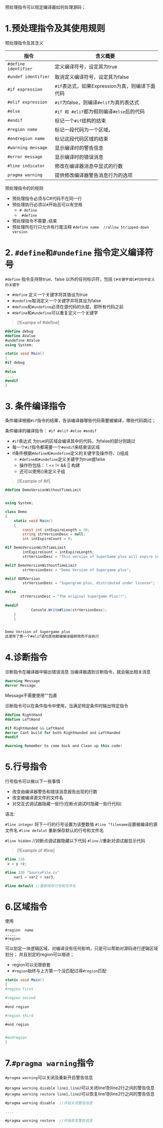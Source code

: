 
预处理指令可以规定编译器如何处理源码；

# 1.预处理指令及其使用规则


预处理指令及其含义

| 指令                   | 含义概要                            |
| -------------------- | ------------------------------- |
| `#define identifier` | 定义编译符号，设定其为true                 |
| `#undef identifier`  | 取消定义编译符号，设定其为false              |
| `#if expression`     | `#if`表达式，如果Expression为真，则编译下面代码 |
| `#elif expression`   | `#if`为false，则编译`#elif`为真的表达式    |
| `#else`              | `#if 和 #elif`都为假则编译`#else`后的代码  |
| `#endif`             | 标记一个`#if`结构的结束                  |
| `#region name`       | 标记一段代码为一个区域，                    |
| `#endregion name`    | 标记这段代码区域的结束                     |
| `#warning message`   | 显示编译时的警告信息                      |
| `#error message`     | 显示编译时的错误消息                      |
| `#line indicator`    | 修改在编译器消息中显式的行数                  |
| `pragma warning`     | 提供修改编译器警告消息行为的选项                |


预处理指令的的规则
- 预处理指令必须与C#代码不在同一行
- 预处理执行必须以`#`开始且可以有空格
	- `# define`
	- ` #define`
- 预处理指令不需要`;`结束
- 预处理所在行只允许有行尾注释
`#define name  //allow Stripped-down version`


# 2. `#define和#undefine` 指令定义编译符号


`#define` 指令支持除true、false 以外的任何标识符，包括 `C#关键字或C#代码中定义的关键字` 

- `#define` 定义一个关键字将其值设为true
- `#undefine`取消定义一个关键字并将其设为false
- `#define`和`#undefine`必须在源代码的头部，即所有代码之前
-  `#define`和`#undefine`可以重复定义一个关键字

>[!Exampe of  #define]

```C#
#define debug
#define AValue
#undefine AValue
using System;

static void Main()
{
#if debug
....
#else
....
#endif
}
```

# 3. 条件编译指令

条件编译根据`#if`指令的结果，告诉编译器哪些代码需要被编译，哪些代码跳过；

条件编译的编译指令：
`#if #elif #else #endif`
- `#if`表达式 为true的区域会编译其中的代码，为false的部分则跳过
- 每一个`#if`指令都需要一个`#endif`来结束该区域
- if条件根据`#define和#undefine`定义的关键字及操作符、()组成
	- `#define和#undefine`定义关键字为true或false
	- 操作符包括： ! == != && || 构建
	- 还可以使用()来定义子组


>[!Example of #if]

```C#
#define DemoVersionWithoutTimeLimit


using System;

class Demo
{
    static void Main()
    {
        const int intExpireLength = 30;
        string strVersionDesc = null;
        int intExpireCount = 0;

#if DemoVersionWithTimeLimit
        intExpireCount = intExpireLength;
        strVersionDesc = "This version of SuperGame plus will expire in 30 days;"

#elif DemoVersionWithoutTimeLimit
        strVersionDesc = "Demo Version of Supergame plus";

#elif OEMVersion
        strVersionDesc = "Supergram plus, distributed under license";

#else
       strVersionDesc = "The original Supergame Plus!!";
        
#endif
            Console.Write#line(strVersionDesc);
    }
    }


Demo Version of Supergame plus
这里除了第一个#elif语句其他都被编译器排除而不会执行
```


# 4.诊断指令

诊断指令在编译器中输出错误消息
当编译器遇到诊断指令，就会输出相关消息
```C#
#warning Message
#error Message
```
Message不需要使用""包裹


诊断指令可以在条件指令中使用，当满足特定条件时输出特定指令

```C#
#define RightHand
#define LeftHand

#if RightHanded && LeftHand
#error Cant build for both RightHanded and LeftHanded
#endif

#warning Remember to come back and Clean up this code!
```

# 5.行号指令

行号指令可以做以下一些事情：
- 改变由编译器警告和错误消息报告出现的行数
- 改变被编译源文件的文件名
- 对交互式调试器隐藏一些行(在断点调试时隐藏一些行代码)


语法:

`#line integer`  将下一行的行号设置为该整数值
`#line "filename`设置被编译的源文件名
`#line defalut` 重新保存默认的行号和文件名


`#line hidden` //对断点调试器隐藏以下代码
`#line`             //重新对调试器显示代码


>[!Example of #line]

```C#
#line 226
 x = y +z;

#line 330 "SourceFile.cs"
	var1 = var2 + var3;

#line default //重新保存行号和文件名
```

# 6.区域指令

使用
```
#region  name
.....
#region
```
可以划定一块逻辑区域，对编译没有任何影响，只是可以帮助对源码进行逻辑区域划分；
并且划定的region可以缩进；

- region可以无限嵌套
- `#region`始终与上方第一个没匹配过得`#region`匹配

```C#
static void Main()
{
#region first

#region second
..
#end region

#region third
..
#end region


#endregion
}
```


# 7.`#pragma warning`指令


`#pragma warning`可以关闭及重新开启警告信息

`#pragma warning disable line1,line2`可以关闭line1到line2行之间的警告信息
`#pragma warning restore line1,line2`可以恢复line1到line2行之间的警告信息


```c#
#pragma warning disable  //开始关闭警告信息

....

#pragma warning restore  //开始恢复警告信息

```
